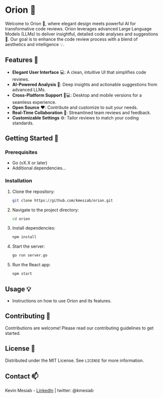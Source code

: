 # Orion 🌌

Welcome to Orion 🚀, where elegant design meets powerful AI for transformative
code reviews. Orion leverages advanced Large Language Models (LLMs) to deliver
insightful, detailed code analyses and suggestions 🧠. Our goal is to enhance the
code review process with a blend of aesthetics and intelligence 💡.

## Features 🌟

- **Elegant User Interface** 💻: A clean, intuitive UI that simplifies code
  reviews.
- **AI-Powered Analysis** 🤖: Deep insights and actionable suggestions from
  advanced LLMs.
- **Cross-Platform Support** 📱💻: Desktop and mobile versions for a seamless
  experience.
- **Open Source** ❤️: Contribute and customize to suit your needs.
- **Real-Time Collaboration** 🤝: Streamlined team reviews and feedback.
- **Customizable Settings** ⚙️: Tailor reviews to match your coding standards.

## Getting Started 🚀

### Prerequisites

- Go (vX.X or later)
- Additional dependencies...

### Installation

1. Clone the repository:

   ```bash
   git clone https://github.com/kmesiab/orion.git
   ```

2. Navigate to the project directory:

   ```bash
   cd orion
   ```

3. Install dependencies:

   ```bash
   npm install
   ```

4. Start the server:

   ```bash
   go run server.go
   ```

5. Run the React app:

   ```bash
   npm start
   ```

## Usage 💡

- Instructions on how to use Orion and its features.

## Contributing 🤝

Contributions are welcome! Please read our contributing guidelines to get
started.

## License 📜

Distributed under the MIT License. See `LICENSE` for more information.

## Contact 📫

Kevin Mesiab - [LinkedIn](https://linkedin.com/in/kmesiab) | twitter: @kmesiab
